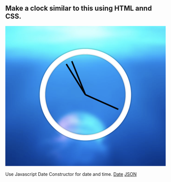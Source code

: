 ## Make a clock similar to this using HTML annd CSS.
![clock](asset/clock.png)

Use Javascript Date Constructor for date and time.
[Date](https://javascript.info/date)
[JSON](https://javascript.info/json)
